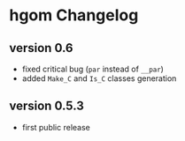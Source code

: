 # hgom Changelog

## version 0.6

 - fixed critical bug (`par` instead of `__par`)
 - added `Make_C` and `Is_C` classes generation

## version 0.5.3

 - first public release
